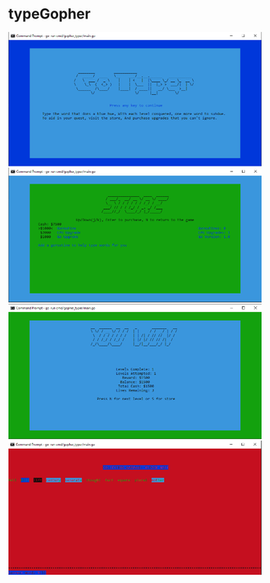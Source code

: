 ﻿# typeGopher
![startup](/images/GotyperStartupScreen.png?raw=true "Startup Screen")
![store](/images/storescreen.png?raw=true "Store Screen")
![youwin](/images/youwinscreen.png?raw=true "You Win Screen")
![garbagecollector](/images/garbagecollector.png?raw=true "Garbage Collector")

